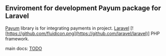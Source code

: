 ## Enviroment for development Payum package for Laravel

[Payum](https://github.com/Payum/Payum) library is for integrating payments in project.
[Laravel](http://laravel.com/) [![https://github.com/fluidicon.png](https://github.com/laravel/laravel)] PHP framework.

main docs:
[TODO](/docs/todo.md)
